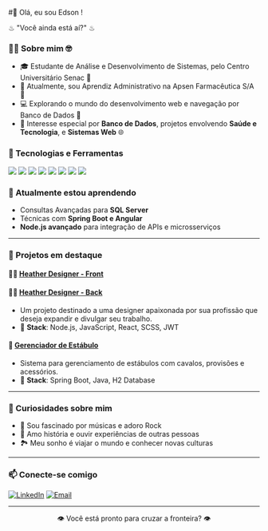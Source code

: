 #👋 Olá, eu sou Edson ! 

♨ "Você ainda está aí?" ♨ 

### 🧑‍💻 Sobre mim 🤓
- 🎓 Estudante de Análise e Desenvolvimento de Sistemas, pelo Centro Universitário Senac 🎒
- 💼 Atualmente, sou Aprendiz Administrativo na Apsen Farmacêutica S/A 💊
- 💻 Explorando o mundo do desenvolvimento web e navegação por Banco de Dados 🎲
- 🌟 Interesse especial por **Banco de Dados**, projetos envolvendo **Saúde e Tecnologia**, e **Sistemas Web** 🌐
  
### 🚀 Tecnologias e Ferramentas
<p align="left">
  <img src="https://img.shields.io/badge/JavaScript-F7DF1E?style=flat&logo=javascript&logoColor=black" />
  <img src="https://img.shields.io/badge/Node.js-339933?style=flat&logo=nodedotjs&logoColor=white" />
  <img src="https://img.shields.io/badge/React-61DAFB?style=flat&logo=react&logoColor=black" />
  <img src="https://img.shields.io/badge/Java-007396?style=flat&logo=java&logoColor=white" />
  <img src="https://img.shields.io/badge/MySQL-6DB33F?style=flat&logo=spring&logoColor=white" />
  <img src="https://img.shields.io/badge/SQL_Server-336791?style=flat&logo=postgresql&logoColor=white" />
  <img src="https://img.shields.io/badge/HTML5-E34F26?style=flat&logo=html5&logoColor=white" />
  <img src="https://img.shields.io/badge/CSS3-1572B6?style=flat&logo=css3&logoColor=white" />
</p>

### 🌱 Atualmente estou aprendendo
- Consultas Avançadas para **SQL Server**
- Técnicas com **Spring Boot e Angular**
- **Node.js avançado** para integração de APIs e microsserviços

---

### 🎲 Projetos em destaque

#### 👩‍🦰 [Heather Designer - Front](https://github.com/jovem-edson/frontEnd-heatherdesigner)
#### 👩‍🦰 [Heather Designer - Back](https://github.com/jovem-edson/backEnd-heatherdesigner)
  - Um projeto destinado a uma designer apaixonada por sua profissão que deseja expandir e divulgar seu trabalho. 
  - 🔹 **Stack**: Node.js, JavaScript, React, SCSS, JWT

#### 🏇 [Gerenciador de Estábulo](https://github.com/jovem-edson/Projeto-Integrador-4)
  - Sistema para gerenciamento de estábulos com cavalos, provisões e acessórios.
  - 🔹 **Stack**: Spring Boot, Java, H2 Database

---

### 🎸 Curiosidades sobre mim
- 🎵 Sou fascinado por músicas e adoro Rock
- 📜 Amo história e ouvir experiências de outras pessoas
- 🏞️ Meu sonho é viajar o mundo e conhecer novas culturas

---

### 📫 Conecte-se comigo
[![LinkedIn](https://img.shields.io/badge/LinkedIn-0077B5?style=flat&logo=linkedin&logoColor=white)](https://br.linkedin.com/in/edson-correia-531667239)
[![Email](https://img.shields.io/badge/Email-D14836?style=flat&logo=gmail&logoColor=white)](mailto:edsoncorreia997@gmail.com)

---
<p align="center">👁️ Você está pronto para cruzar a fronteira? 👁️</p>


